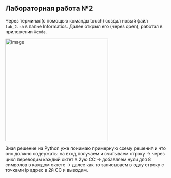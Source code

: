 ## Лабораторная работа №2

Через терминал(с помощью команды touch) создал новый файл `lab_2.sh` в папке Informatics. Далее открыл его (через open), работал в приложении `Xcode`.

<img width="320" alt="image" src="https://github.com/user-attachments/assets/7e06ccbc-75b3-4a1c-8982-24c2993b9b89">

Зная решение на Python уже понимаю примерную схему решения и что оно должно содержать: на вход получаем и считываем строку -> через цикл переводим каждый октет в 2ую СС -> добавляем нули для 8 символов в каждом октете -> 
далее как то записываем в одну строку с точками ip адрес в 2й СС и выводим.
